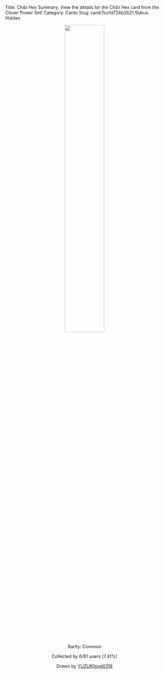 Title: Chibi Hex
Summary: View the details for the Chibi Hex card from the Clover Power Set!
Category: Cards
Slug: card/7cc1d724b2621
Status: Hidden

<center><a href='/images/cards/7cc1d724b2621.png'><img src='/images/cards/7cc1d724b2621.png' width='50%'></a>

Rarity: Common

Collected by 6/81 users (7.41%)

Drawn by <a href='https://twitter.com/YUZUKIlove0318'>YUZUKIlove0318</a></center>
